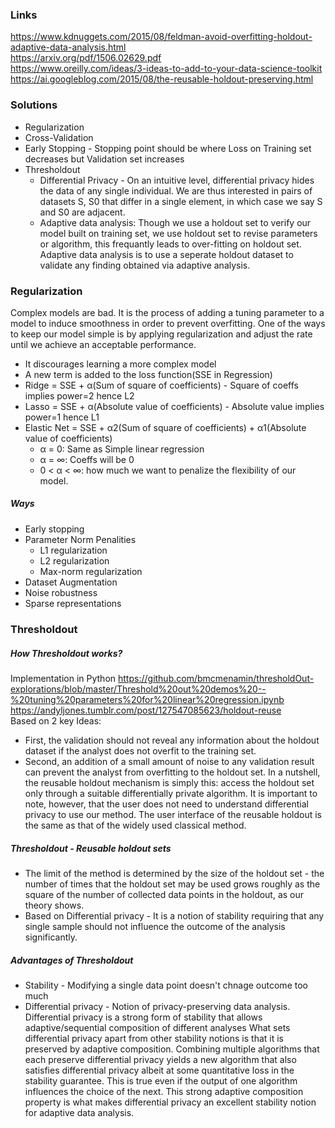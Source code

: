 ### Links
https://www.kdnuggets.com/2015/08/feldman-avoid-overfitting-holdout-adaptive-data-analysis.html <br/>
https://arxiv.org/pdf/1506.02629.pdf <br/>
https://www.oreilly.com/ideas/3-ideas-to-add-to-your-data-science-toolkit <br/>
https://ai.googleblog.com/2015/08/the-reusable-holdout-preserving.html <br/> 

### Solutions
* Regularization
* Cross-Validation
* Early Stopping - Stopping point should be where Loss on Training set decreases but Validation set increases
* Thresholdout
  * Differential Privacy - On an intuitive level, differential privacy hides the data of any single individual. We are thus interested in pairs of datasets S, S0 that differ in a single element, in which case we say S and S0 are adjacent.
  * Adaptive data analysis: Though we use a holdout set to verify our model built on training set, we use holdout set to revise parameters or algorithm, this frequantly leads to over-fitting on holdout set. Adaptive data analysis is to use a seperate holdout dataset to validate any finding obtained via adaptive analysis.

### Regularization
Complex models are bad. It is the process of adding a tuning parameter to a model to induce smoothness in order to prevent overfitting. One of the ways to keep our model simple is by applying regularization and adjust the rate until we achieve an acceptable performance. 
* It discourages learning a more complex model
* A new term is added to the loss function(SSE in Regression) 
* Ridge = SSE + α(Sum of square of coefficients) - Square of coeffs implies power=2 hence L2
* Lasso = SSE + α(Absolute value of coefficients) - Absolute value implies power=1 hence L1
* Elastic Net = SSE + α2(Sum of square of coefficients) + α1(Absolute value of coefficients)
  * α = 0: Same as Simple linear regression
  * α = ∞: Coeffs will be 0
  * 0 < α < ∞: how much we want to penalize the flexibility of our model.


##### Ways
* Early stopping
* Parameter Norm Penalities
  * L1 regularization
  * L2 regularization
  * Max-norm regularization
* Dataset Augmentation
* Noise robustness
* Sparse representations

##### 


### Thresholdout
##### How Thresholdout works?
Implementation in Python https://github.com/bmcmenamin/thresholdOut-explorations/blob/master/Threshold%20out%20demos%20--%20tuning%20parameters%20for%20linear%20regression.ipynb <br/>
https://andyljones.tumblr.com/post/127547085623/holdout-reuse <br/>
Based on 2 key Ideas:
* First, the validation should not reveal any information about the holdout dataset if the analyst does not overfit to the training set.
* Second, an addition of a small amount of noise to any validation result can prevent the analyst from overfitting to the holdout set.
In a nutshell, the reusable holdout mechanism is simply this: access the holdout set only through a suitable differentially private algorithm. It is important to note, however, that the user does not need to understand differential privacy to use our method. The user interface of the reusable holdout is the same as that of the widely used classical method.

##### Thresholdout - Reusable holdout sets
* The limit of the method is determined by the size of the holdout set - the number of times that the holdout set may be used grows roughly as the square of the number of collected data points in the holdout, as our theory shows.
* Based on Differential privacy - It is a notion of stability requiring that any single sample should not influence the outcome of the analysis significantly.

##### Advantages of Thresholdout
* Stability - Modifying a single data point doesn't chnage outcome too much
* Differential privacy - Notion of privacy-preserving data analysis. Differential privacy is a strong form of stability that allows
adaptive/sequential composition of different analyses
What sets differential privacy apart from other stability notions is that it is preserved by adaptive composition. Combining multiple algorithms that each preserve differential privacy yields a new algorithm that also satisfies differential privacy albeit at some quantitative loss in the stability guarantee. This is true even if the output of one algorithm influences the choice of the next. This strong adaptive composition property is what makes differential privacy an excellent stability notion for adaptive data analysis.

